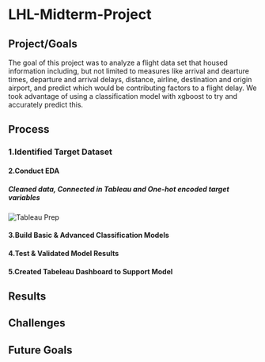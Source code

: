 # LHL-Midterm-Project


## Project/Goals
The goal of this project was to analyze a flight data set that housed information including, but not limited to measures like arrival and dearture times, departure and arrival delays, distance, airline, destination and origin airport, and predict which would be contributing factors to a flight delay. We took advantage of using a classification model with xgboost to try and accurately predict this. 


## Process

### 1.Identified Target Dataset


#### 2.Conduct EDA
##### Cleaned data, Connected in Tableau and One-hot encoded target variables
<img src="images/Connected Data.png" alt="Tableau Prep">




#### 3.Build Basic & Advanced Classification Models


#### 4.Test & Validated Model Results


#### 5.Created Tabeleau Dashboard to Support Model


## Results

## Challenges 



## Future Goals
